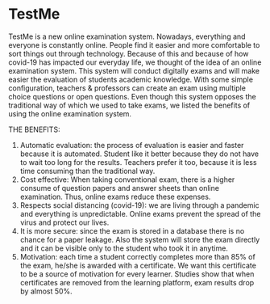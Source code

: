 # TestMe
TestMe is a new online examination system. Nowadays, everything and everyone is constantly online. People find it easier and more comfortable to sort things out through technology. Because of this and because of how covid-19 has impacted our everyday life, we thought of the idea of an online examination system.
This system will conduct digitally exams and will make easier the evaluation of students academic knowledge. With some simple configuration, teachers & professors can create an exam using multiple choice questions or open questions.
Even though this system opposes the traditional way of which we used to take exams, we listed the benefits of using the online examination system.

THE BENEFITS:
1. Automatic evaluation: the process of evaluation is easier and faster because it is automated. Student like it better because they do not have to wait too long for the results. Teachers prefer it too, because it is less time consuming than the traditional way.
2. Cost effective: When taking conventional exam, there is a higher consume of question papers and answer sheets than online examination. Thus, online exams reduce these expenses.
3. Respects social distancing (covid-19): we are living through a pandemic and everything is unpredictable. Online exams prevent the spread of the virus and protect our lives.
4. It is more secure: since the exam is stored in a database there is no chance for a paper leakage. Also the system will store the exam directly and it can be visible only to the student who took it in anytime.
5. Motivation: each time a student correctly completes more than 85% of the exam, he/she is awarded with a certificate. We want this certificate to be a source of motivation for every learner. Studies show that when certificates are removed from the learning platform, exam results drop by almost 50%.
